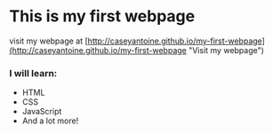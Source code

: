 # This is my first webpage

visit my webpage at [http://caseyantoine.github.io/my-first-webpage](http://caseyantoine.github.io/my-first-webpage "Visit my webpage")

### I will learn:
* HTML
* CSS
* JavaScript
* And a lot more!
